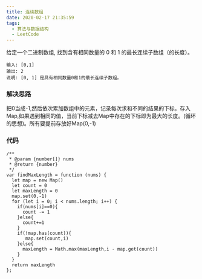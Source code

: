 ```yaml
---
title: 连续数组
date: 2020-02-17 21:35:59
tags: 
  - 算法与数据结构
  - LeetCode
---
```


给定一个二进制数组, 找到含有相同数量的 0 和 1 的最长连续子数组（的长度）。

```
输入: [0,1]
输出: 2
说明: [0, 1] 是具有相同数量0和1的最长连续子数组。
```
### 解决思路
把0当成-1,然后依次累加数组中的元素，记录每次求和不同的结果的下标。存入Map,如果遇到相同的值，当前下标减去Map中存在的下标即为最大的长度。(循环的思想)。所有要提前存放好Map(0,-1)
### 代码
```JS
/**
 * @param {number[]} nums
 * @return {number}
 */
var findMaxLength = function (nums) {
  let map = new Map()
  let count = 0
  let maxLength = 0
  map.set(0,-1)
  for (let i = 0; i < nums.length; i++) {
    if(nums[i]==0){
      count -= 1
    }else{
      count+=1
    }
    if(!map.has(count)){
       map.set(count,i)
    }else{
      maxLength = Math.max(maxLength,i - map.get(count))
    }
  }
  return maxLength
};
```